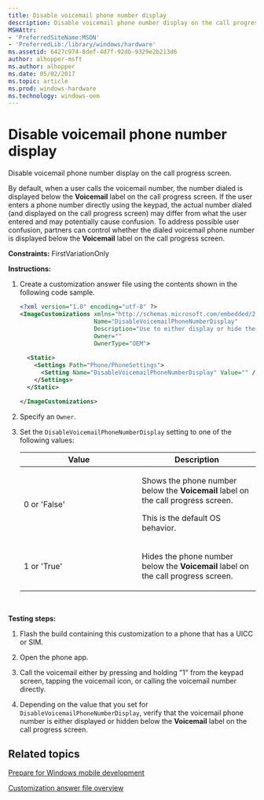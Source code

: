 ```yaml
---
title: Disable voicemail phone number display
description: Disable voicemail phone number display on the call progress screen.
MSHAttr:
- 'PreferredSiteName:MSDN'
- 'PreferredLib:/library/windows/hardware'
ms.assetid: 6427c974-8def-4d7f-92db-9329e2b213d6
author: alhopper-msft
ms.author: alhopper
ms.date: 05/02/2017
ms.topic: article
ms.prod: windows-hardware
ms.technology: windows-oem
---
```


# Disable voicemail phone number display


Disable voicemail phone number display on the call progress screen.

By default, when a user calls the voicemail number, the number dialed is displayed below the **Voicemail** label on the call progress screen. If the user enters a phone number directly using the keypad, the actual number dialed (and displayed on the call progress screen) may differ from what the user entered and may potentially cause confusion. To address possible user confusion, partners can control whether the dialed voicemail phone number is displayed below the **Voicemail** label on the call progress screen.

<a href="" id="constraints---firstvariationonly"></a>**Constraints:** FirstVariationOnly  

<a href="" id="instructions-"></a>**Instructions:**  
1.  Create a customization answer file using the contents shown in the following code sample.

    ```XML
    <?xml version="1.0" encoding="utf-8" ?>  
    <ImageCustomizations xmlns="http://schemas.microsoft.com/embedded/2004/10/ImageUpdate"  
                         Name="DisableVoicemailPhoneNumberDisplay"  
                         Description="Use to either display or hide the voicemail phone number displayed in the call progress screen."  
                         Owner=""  
                         OwnerType="OEM"> 
      
      <Static>  
        <Settings Path="Phone/PhoneSettings">  
          <Setting Name="DisableVoicemailPhoneNumberDisplay" Value="" />
        </Settings>  
      </Static>

    </ImageCustomizations>
    ```

2.  Specify an `Owner`.

3.  Set the `DisableVoicemailPhoneNumberDisplay` setting to one of the following values:

    <table>
    <colgroup>
    <col width="50%" />
    <col width="50%" />
    </colgroup>
    <thead>
    <tr class="header">
    <th>Value</th>
    <th>Description</th>
    </tr>
    </thead>
    <tbody>
    <tr class="odd">
    <td><p>0 or 'False'</p></td>
    <td><p>Shows the phone number below the <strong>Voicemail</strong> label on the call progress screen.</p>
    <p>This is the default OS behavior.</p></td>
    </tr>
    <tr class="even">
    <td><p>1 or 'True'</p></td>
    <td><p>Hides the phone number below the <strong>Voicemail</strong> label on the call progress screen.</p></td>
    </tr>
    </tbody>
    </table>

     

<a href="" id="testing-steps-"></a>**Testing steps:**  
1.  Flash the build containing this customization to a phone that has a UICC or SIM.

2.  Open the phone app.

3.  Call the voicemail either by pressing and holding "1" from the keypad screen, tapping the voicemail icon, or calling the voicemail number directly.

4.  Depending on the value that you set for `DisableVoicemailPhoneNumberDisplay`, verify that the voicemail phone number is either displayed or hidden below the **Voicemail** label on the call progress screen.

## Related topics

[Prepare for Windows mobile development](https://docs.microsoft.com/en-us/windows-hardware/manufacture/mobile/preparing-for-windows-mobile-development)

[Customization answer file overview](https://docs.microsoft.com/en-us/windows-hardware/customize/mobile/mcsf/customization-answer-file)
